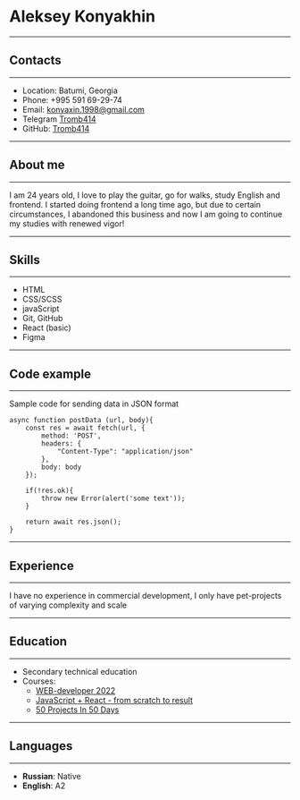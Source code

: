 # Aleksey Konyakhin
-----------
## Contacts
-----------

* Location: Batumi, Georgia
* Phone: +995 591 69-29-74
* Email: konyaxin.1998@gmail.com
* Telegram [Tromb414](https://t.me/TROMB414)
* GitHub: [Tromb414](https://github.com/Tromb414)

-----------
## About me
-----------

I am 24 years old, I love to play the guitar, go for walks, study English and frontend. I started doing frontend a long time ago, but due to certain circumstances, I abandoned this business and now I am going to continue my studies with renewed vigor!

-----------
## Skills
-----------

* HTML
* CSS/SCSS
* javaScript
* Git, GitHub
* React (basic)
* Figma

-----------
## Code example
-----------

Sample code for sending data in JSON format

```
async function postData (url, body){
    const res = await fetch(url, {
        method: 'POST',
        headers: {
            "Content-Type": "application/json"
        },
        body: body
    });

    if(!res.ok){
        throw new Error(alert('some text'));
    }

    return await res.json();
}
```
-----------
## Experience
-----------

I have no experience in commercial development, I only have pet-projects of varying complexity and scale

-----------
## Education
-----------

* Secondary technical education
* Courses:
    + [WEB-developer 2022](https://www.udemy.com/course/webdeveloper)
    + [JavaScript + React - from scratch to result](https://www.udemy.com/course/javascript_full)
    + [50 Projects In 50 Days](https://www.udemy.com/course/50-projects-50-days)
    
-----------
## Languages
-----------

* **Russian**: Native
* **English**: A2
